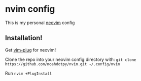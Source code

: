 <h1>nvim config</h1>
<p>
 This is my personal <a href="https://neovim.io">neovim</a> config
</p>

<h2>Installation!</h2>
<p>Get <a href="https://github.com/junegunn/vim-plug">vim-plug</a> for neovim!</p>
<p>Clone the repo into your neovim config directory with: <code>git clone https://github.com/noahdotpy/nvim.git ~/.config/nvim</code></p>
<p>Run <code>nvim +PlugInstall</code></p>
